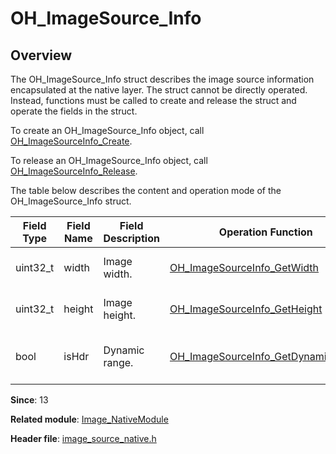 # OH_ImageSource_Info
<!--Kit: Image Kit-->
<!--Subsystem: Multimedia-->
<!--Owner: @aulight02-->
<!--Designer: @liyang_bryan-->
<!--Tester: @xchaosioda-->
<!--Adviser: @w_Machine_cc-->

## Overview

The OH_ImageSource_Info struct describes the image source information encapsulated at the native layer. The struct cannot be directly operated. Instead, functions must be called to create and release the struct and operate the fields in the struct.

To create an OH_ImageSource_Info object, call [OH_ImageSourceInfo_Create](capi-image-source-native-h.md#oh_imagesourceinfo_create).

To release an OH_ImageSource_Info object, call [OH_ImageSourceInfo_Release](capi-image-source-native-h.md#oh_imagesourceinfo_release).

The table below describes the content and operation mode of the OH_ImageSource_Info struct.

| Field Type| Field Name| Field Description|Operation Function| Function Description|
| -------- | -------- | -------- | -------- | -------- |
| uint32_t | width | Image width.| [OH_ImageSourceInfo_GetWidth](capi-image-source-native-h.md#oh_imagesourceinfo_getwidth) |Obtains the image width.|
| uint32_t | height | Image height.| [OH_ImageSourceInfo_GetHeight](capi-image-source-native-h.md#oh_imagesourceinfo_getheight) |Obtains the image height.|
| bool | isHdr | Dynamic range.| [OH_ImageSourceInfo_GetDynamicRange](capi-image-source-native-h.md#oh_imagesourceinfo_getdynamicrange) |Obtains the dynamic range of an image.|

**Since**: 13

**Related module**: [Image_NativeModule](capi-image-nativemodule.md)

**Header file**: [image_source_native.h](capi-image-source-native-h.md)
